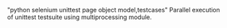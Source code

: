 "python selenium unittest page object model,testcases" 
Parallel execution of unittest testsuite using multiprocessing module.


